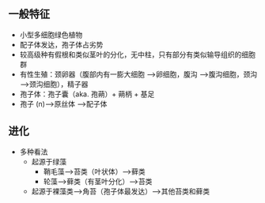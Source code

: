 ## 一般特征
- 小型多细胞绿色植物
- 配子体发达，孢子体占劣势
- 较高级种有假根和类似茎叶的分化，无中柱，只有部分有类似输导组织的细胞群
- 有性生殖：颈卵器（腹部内有一膨大细胞 -->卵细胞，腹沟 -->腹沟细胞，颈沟 -->颈沟细胞），精子器
- 孢子体：孢子囊（aka. 孢蒴）+ 蒴柄 + 基足
- 孢子 (n)-->原丝体 -->配子体
## 进化
- 多种看法
	- 起源于绿藻
		- 鞘毛藻-->苔类（叶状体）-->藓类
		- 轮藻-->藓类（有茎叶分化）-->苔类
	- 起源于裸藻类-->角苔（孢子体最发达）-->其他苔类和藓类
